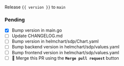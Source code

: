 Release `{{ version }}` to `main`

### Pending

- [x] Bump version in main.go
- [ ] Update CHANGELOG.md
- [ ] Bump version in helmchart/sdp/Chart.yaml
- [ ] Bump backend version in helmchart/sdp/values.yaml
- [ ] Bump frontend version in helmchart/sdp/values.yaml
- [ ] 🚨 Merge this PR using the **`Merge pull request`** button
